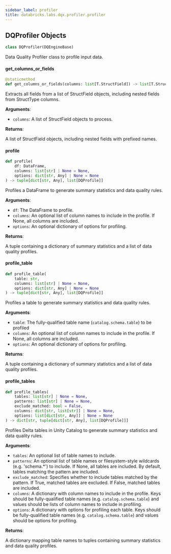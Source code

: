 ```yaml
---
sidebar_label: profiler
title: databricks.labs.dqx.profiler.profiler
---
```


## DQProfiler Objects

```python
class DQProfiler(DQEngineBase)
```

Data Quality Profiler class to profile input data.

#### get\_columns\_or\_fields

```python
@staticmethod
def get_columns_or_fields(columns: list[T.StructField]) -> list[T.StructField]
```

Extracts all fields from a list of StructField objects, including nested fields from StructType columns.

**Arguments**:

- `columns`: A list of StructField objects to process.

**Returns**:

A list of StructField objects, including nested fields with prefixed names.

#### profile

```python
def profile(
    df: DataFrame,
    columns: list[str] | None = None,
    options: dict[str, Any] | None = None
) -> tuple[dict[str, Any], list[DQProfile]]
```

Profiles a DataFrame to generate summary statistics and data quality rules.

**Arguments**:

- `df`: The DataFrame to profile.
- `columns`: An optional list of column names to include in the profile. If None, all columns are included.
- `options`: An optional dictionary of options for profiling.

**Returns**:

A tuple containing a dictionary of summary statistics and a list of data quality profiles.

#### profile\_table

```python
def profile_table(
    table: str,
    columns: list[str] | None = None,
    options: dict[str, Any] | None = None
) -> tuple[dict[str, Any], list[DQProfile]]
```

Profiles a table to generate summary statistics and data quality rules.

**Arguments**:

- `table`: The fully-qualified table name (`catalog.schema.table`) to be profiled
- `columns`: An optional list of column names to include in the profile. If None, all columns are included.
- `options`: An optional dictionary of options for profiling.

**Returns**:

A tuple containing a dictionary of summary statistics and a list of data quality profiles.

#### profile\_tables

```python
def profile_tables(
    tables: list[str] | None = None,
    patterns: list[str] | None = None,
    exclude_matched: bool = False,
    columns: dict[str, list[str]] | None = None,
    options: list[dict[str, Any]] | None = None
) -> dict[str, tuple[dict[str, Any], list[DQProfile]]]
```

Profiles Delta tables in Unity Catalog to generate summary statistics and data quality rules.

**Arguments**:

- `tables`: An optional list of table names to include.
- `patterns`: An optional list of table names or filesystem-style wildcards (e.g. &#x27;schema.*&#x27;) to include.
If None, all tables are included. By default, tables matching the pattern are included.
- `exclude_matched`: Specifies whether to include tables matched by the pattern. If True, matched tables
are excluded. If False, matched tables are included.
- `columns`: A dictionary with column names to include in the profile. Keys should be fully-qualified table
names (e.g. `catalog.schema.table`) and values should be lists of column names to include in profiling.
- `options`: A dictionary with options for profiling each table. Keys should be fully-qualified table names
(e.g. `catalog.schema.table`) and values should be options for profiling.

**Returns**:

A dictionary mapping table names to tuples containing summary statistics and data quality profiles.

